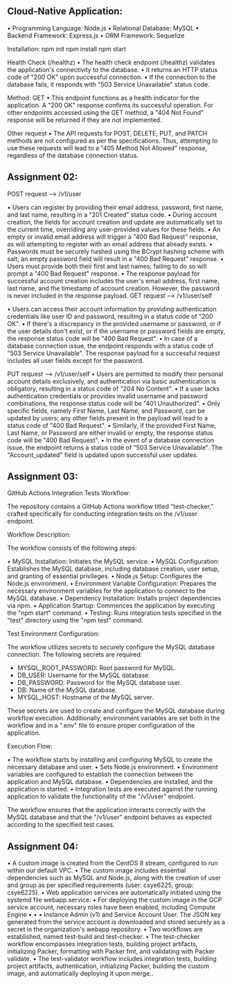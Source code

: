 ## Cloud-Native Application:
•   Programming Language: Node.js
•   Relational Database: MySQL
•   Backend Framework: Express.js
•   ORM Framework: Sequelize
 
Installation:
npm init 
npm install 
npm start 
 
 Health Check (/healthz)
•  The health check endpoint (/healthz) validates the application's connectivity to the database.
•  It returns an HTTP status code of "200 OK" upon successful connection.
•  If the connection to the database fails, it responds with "503 Service Unavailable" status code.
 
Method: GET
•  This endpoint functions as a health indicator for the application. A "200 OK" response confirms its successful operation. For other endpoints accessed using the GET method, a "404 Not Found" response will be returned if they are not implemented.
 
 Other request
•  The API requests for POST, DELETE, PUT, and PATCH methods are not configured as per the specifications. Thus, attempting to use these requests will lead to a "405 Method Not Allowed" response, regardless of the database connection status.

 
## Assignment 02:
 
POST request --> /v1/user
 
• Users can register by providing their email address, password, first name, and last name, resulting in a "201 Created" status code.
• During account creation, the fields for account creation and update are automatically set to the current time, overriding any user-provided values for these fields.
• An empty or invalid email address will trigger a "400 Bad Request" response, as will attempting to register with an email address that already exists.
• Passwords must be securely hashed using the BCrypt hashing scheme with salt; an empty password field will result in a "400 Bad Request" response.
• Users must provide both their first and last names; failing to do so will prompt a "400 Bad Request" response.
• The response payload for successful account creation includes the user's email address, first name, last name, and the timestamp of account creation. However, the password is never included in the response payload.
GET request --> /v1/user/self
 
• Users can access their account information by providing authentication credentials like user ID and password, resulting in a status code of "200 OK".
• If there's a discrepancy in the provided username or password, or if the user details don't exist, or if the username or password fields are empty, the response status code will be "400 Bad Request".
• In case of a database connection issue, the endpoint responds with a status code of "503 Service Unavailable".
The response payload for a successful request includes all user fields except for the password.
 
PUT request --> /v1/user/self
• Users are permitted to modify their personal account details exclusively, and authentication via basic authentication is obligatory, resulting in a status code of "204 No Content".
•  If a user lacks authentication credentials or provides invalid username and password combinations, the response status code will be "401 Unauthorized".
•  Only specific fields, namely First Name, Last Name, and Password, can be updated by users; any other fields present in the payload will lead to a status code of "400 Bad Request".
•  Similarly, if the provided First Name, Last Name, or Password are either invalid or empty, the response status code will be "400 Bad Request".
• In the event of a database connection issue, the endpoint returns a status code of "503 Service Unavailable".
 The "Account_updated" field is updated upon successful user updates.

## Assignment 03:
 
GitHub Actions Integration Tests Workflow:
 
The repository contains a GitHub Actions workflow titled "test-checker," crafted specifically for conducting integration tests on the /v1/user endpoint.
 
Workflow Description:
 
The workflow consists of the following steps:
 
• MySQL Installation: Initiates the MySQL service.
• MySQL Configuration: Establishes the MySQL database, including database creation, user setup, and granting of essential privileges.
• Node.js Setup: Configures the Node.js environment.
• Environment Variable Configuration: Prepares the necessary environment variables for the application to connect to the MySQL database.
• Dependency Installation: Installs project dependencies via npm.
• Application Startup: Commences the application by executing the "npm start" command.
• Testing: Runs integration tests specified in the "test" directory using the "npm test" command.
 
Test Environment Configuration:
 
The workflow utilizes secrets to securely configure the MySQL database connection. The following secrets are required:
 
- MYSQL_ROOT_PASSWORD: Root password for MySQL.
- DB_USER: Username for the MySQL database.
- DB_PASSWORD: Password for the MySQL database user.
- DB: Name of the MySQL database.
- MYSQL_HOST: Hostname of the MySQL server.
 
These secrets are used to create and configure the MySQL database during workflow execution. Additionally, environment variables are set both in the workflow and in a ".env" file to ensure proper configuration of the application.
 
Execution Flow:
 
• The workflow starts by installing and configuring MySQL to create the necessary database and user.
• Sets Node.js environment.
• Environment variables are configured to establish the connection between the application and MySQL database.
• Dependencies are installed, and the application is started.
• Integration tests are executed against the running application to validate the functionality of the "/v1/user" endpoint.
 
The workflow ensures that the application interacts correctly with the MySQL database and that the "/v1/user" endpoint behaves as expected according to the specified test cases.

## Assignment 04:

• A custom image is created from the CentOS 8 stream, configured to run within our default VPC.
• The custom image includes essential dependencies such as MySQL and Node.js, along with the creation of user and group as per specified requirements (user: csye6225, group: csye6225).
• Web application services are automatically initiated using the systemd file webapp.service.
• For deploying the custom image in the GCP service account, necessary roles have been enabled, including Compute Engine • • • Instance Admin (v1) and Service Account User. The JSON key generated from the service account is downloaded and stored   securely as a secret in the organization's webapp repository.
• Two workflows are established, named test-build and test-checker.
• The test-checker workflow encompasses integration tests, building project artifacts, initializing Packer, formatting with Packer fmt, and validating with Packer validate.
• The test-validator workflow includes integration tests, building project artifacts, authentication, initializing Packer, building the custom image, and automatically deploying it upon merge..